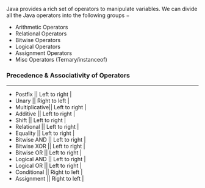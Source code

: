 Java provides a rich set of operators to manipulate variables. We can divide all the Java operators into the following groups −

- Arithmetic Operators
- Relational Operators
- Bitwise Operators
- Logical Operators
- Assignment Operators
- Misc Operators (Ternary/instanceof)

### Precedence & Associativity of Operators
__________________________________
- Postfix	      ||	Left to right |
- Unary	        ||  Right to left |
- Multiplicative||	Left to right |
- Additive	    ||	Left to right |
- Shift	        ||	Left to right |
- Relational	  || 	Left to right |
- Equality	    ||	Left to right |
- Bitwise AND	  ||	Left to right |
- Bitwise XOR	  ||	Left to right |
- Bitwise OR	  ||	Left to right |
- Logical AND	  ||	Left to right |
- Logical OR	  ||	Left to right |
- Conditional	  ||	Right to left |
- Assignment	  ||  Right to left |